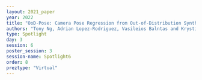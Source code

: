 ```yaml
---
layout: 2021_paper
year: 2022
title: "OoD-Pose: Camera Pose Regression from Out-of-Distribution Synthetic Views"
authors: "Tony Ng, Adrian Lopez-Rodriguez, Vasileios Balntas and Krystian Mikolajczyk"
type: Spotlight
day: 3
session: 6
poster_session: 3
session-name: Spotlight6
order: 8
preztype: "Virtual"
---
```

